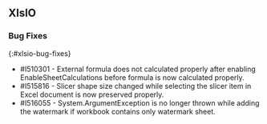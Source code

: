 ## XlsIO

### Bug Fixes
{:#xlsio-bug-fixes}

* \#I510301 - External formula does not calculated properly after enabling EnableSheetCalculations before formula is now calculated properly.
* \#I515816 - Slicer shape size changed while selecting the slicer item in Excel document is now preserved properly.
* \#I516055 - System.ArgumentException is no longer thrown while adding the watermark if workbook contains only watermark sheet.